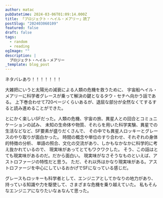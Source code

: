 ```yaml
---
author: matac
pubDatetime: 2024-03-06T01:09:14.000Z
title: 「プロジェクト・ヘイル・メアリー」読了
postSlug: "202403060109"
featured: false
draft: false
tags:
  - random
  - reading
ogImage: ""
description: |
  プロジェクト・ヘイル・メアリー
_template: blog_post
---
```


ネタバレあり！！！！！！！

大雑把にいうと太陽光の減衰による人類の危機を救うために、
宇宙船ヘイル・メアリーに科学者グレースが乗って解決の鍵となるタウ・セチへ向かう話である。
上下巻合わせて720ページくらいあるが、退屈な部分が全然なくてするすると読み進めることができた。

とにかく楽しいSFだった。人類の危機、宇宙の旅、異星人との回合とコミュニケーションの試み、
未知の生命体や物質、それらを用いた科学実験、異星での生活などなど、SF要素が盛りだくさんで、
その中でも異星人ロッキーとグレースのやり取りが面白かった。
時間の概念や単位のすり合わせ、それぞれの身体的特徴の分析、
単語の照合、文化の交流があり、しかもなかなかに科学的に考え抜かれているので、
現実味があってとてもワクワクした。
そう、この話はとても現実味があるのだ。だから面白い。
現実味がなさそうなものといえば、アストロファージの特性だと思う。
ただ、それ以外はかなり現実味がある。アストロファージを中心にしているおかげでSFになっている感じだ。

グレースもロッキーも科学者として、エンジニアとしてかなりの地力があり、
持っている知識や力を駆使して、さまざまな危機を乗り越えていた。
私もそんなエンジニアになりたいなぁなんて思った。

